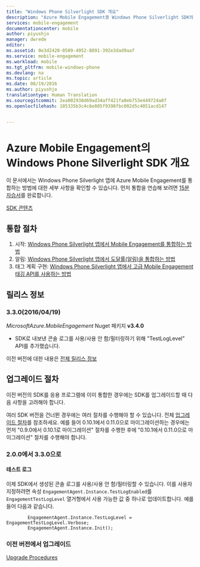 ```yaml
---
title: "Windows Phone Silverlight SDK 개요"
description: "Azure Mobile Engagement용 Windows Phone Silverlight SDK의 개요"
services: mobile-engagement
documentationcenter: mobile
author: piyushjo
manager: dwrede
editor: 
ms.assetid: 0e3d2420-0509-4952-8891-392e3dad9aaf
ms.service: mobile-engagement
ms.workload: mobile
ms.tgt_pltfrm: mobile-windows-phone
ms.devlang: na
ms.topic: article
ms.date: 08/19/2016
ms.author: piyushjo
translationtype: Human Translation
ms.sourcegitcommit: 2ea002938d69ad34aff421fa0eb753e449724a8f
ms.openlocfilehash: 105335b3c4c6e805f9398fbc002d5c4051acd147


---
```

# <a name="windows-phone-silverlight-sdk-overview-for-azure-mobile-engagement"></a>Azure Mobile Engagement의 Windows Phone Silverlight SDK 개요
이 문서에서는 Windows Phone Silverlight 앱에 Azure Mobile Engagement를 통합하는 방법에 대한 세부 사항을 확인할 수 있습니다. 먼저 통합을 연습해 보려면 [15분 자습서](mobile-engagement-windows-phone-get-started.md)를 완료합니다.

 [SDK 콘텐츠](mobile-engagement-windows-phone-sdk-content.md)

## <a name="integration-procedures"></a>통합 절차
1. 시작: [Windows Phone Silverlight 앱에서 Mobile Engagement를 통합하는 방법](mobile-engagement-windows-phone-integrate-engagement.md)
2. 알림: [Windows Phone Silverlight 앱에서 도달률(알림)을 통합하는 방법](mobile-engagement-windows-phone-integrate-engagement-reach.md)
3. 태그 계획 구현: [Windows Phone Silverlight 앱에서 고급 Mobile Engagement 태깅 API를 사용하는 방법](mobile-engagement-windows-phone-use-engagement-api.md)

## <a name="release-notes"></a>릴리스 정보
### <a name="330-04192016"></a>3.3.0(2016/04/19)
 *MicrosoftAzure.MobileEngagement* Nuget 패키지 **v3.4.0**

* SDK로 내보낸 콘솔 로그를 사용/사용 안 함/필터링하기 위해 "TestLogLevel" API를 추가했습니다.

이전 버전에 대한 내용은 [전체 릴리스 정보](mobile-engagement-windows-phone-release-notes.md)

## <a name="upgrade-procedures"></a>업그레이드 절차
이전 버전의 SDK를 응용 프로그램에 이미 통합한 경우에는 SDK를 업그레이드할 때 다음 사항을 고려해야 합니다.

여러 SDK 버전을 건너뛴 경우에는 여러 절차를 수행해야 할 수 있습니다. 전체 [업그레이드 절차](mobile-engagement-windows-phone-upgrade-procedure.md)를 참조하세요. 예를 들어 0.10.1에서 0.11.0으로 마이그레이션하는 경우에는 먼저 "0.9.0에서 0.10.1로 마이그레이션" 절차를 수행한 후에 "0.10.1에서 0.11.0으로 마이그레이션" 절차를 수행해야 합니다.

### <a name="from-200-to-330"></a>2.0.0에서 3.3.0으로
#### <a name="test-logs"></a>테스트 로그
이제 SDK에서 생성된 콘솔 로그를 사용/사용 안 함/필터링할 수 있습니다. 이를 사용자 지정하려면 속성 `EngagementAgent.Instance.TestLogEnabled`를 `EngagementTestLogLevel` 열거형에서 사용 가능한 값 중 하나로 업데이트합니다. 예를 들어 다음과 같습니다.

            EngagementAgent.Instance.TestLogLevel = EngagementTestLogLevel.Verbose;
            EngagementAgent.Instance.Init();

### <a name="upgrade-from-older-versions"></a>이전 버전에서 업그레이드
 [Upgrade Procedures](mobile-engagement-windows-phone-upgrade-procedure.md)




<!--HONumber=Nov16_HO3-->


